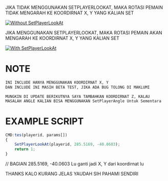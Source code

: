 
JIKA TIDAK MENGGUNAKAN SETPLAYERLOOKAT, MAKA ROTASI PEMAIN TIDAK MENGARAH KE KOORDIRNAT X, Y YANG KALIAN SET
 
[![Without SetPlayerLookAt](https://media.discordapp.net/attachments/1139146928634990625/1173156415720915014/3ELR0P4.png?ex=6562ee0d&is=6550790d&hm=192d7a1195fa49fa422974999eb2060bacb89fb741158d18bdacaa2796872d4f&=&width=885&height=498)]([https://discord.gg/SCJ94u2M6v])

JIKA MENGGUNAKAN SETPLAYERLOOKAT, MAKA ROTASI PEMAIN AKAN MENGARAH KE KOORDIRNAT X, Y YANG KALIAN SET
 
[![With SetPlayerLookAt](https://media.discordapp.net/attachments/1139146928634990625/1173156765525868564/tQijUHw.png?ex=6562ee61&is=65507961&hm=b256ef9ef5926a708fcd5a1df6815e91a7786e74856528ba4703d52baf921fea&=&width=885&height=498)]([https://discord.gg/SCJ94u2M6v])

# NOTE

```bash
INI INCLUDE HANYA MENGGUNAKAN KOORDIRNAT X, Y
DAN INCLUDE INI MASIH BETA TEST, JIKA ADA BUG TOLONG DI MAKLUMI
```

```
MUNGKIN DI UPDATE BERIKUTNYA SAYA TAMBAHKAN KOORDIRNAT Z, KALAU MASALAH ANGLE KALIAN BISA MENGGUNAKAN SetPlayerAngle Untuk Sementara
```

# EXAMPLE SCRIPT

```js
CMD:tes(playerid, params[])
{
	SetPlayerLookAt(playerid, 285.5169, -40.0603);
	return 1;
}
```
// BAGIAN 285.5169, -40.0603 Lu ganti jadi X, Y dari koordirnat lu

THANKS KALO KURANG JELAS YAUDAH SIH PAHAMI SENDIRI
